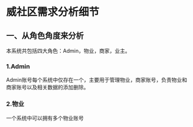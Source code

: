 # 威社区需求分析细节

## 一、从角色角度来分析
本系统共包括四大角色：Admin，物业，商家，业主。  
### 1.Admin  
Admin账号每个系统中仅存在一个，主要用于管理物业，商家账号，负责物业和商家账号以及相关数据的添加删除。
### 2.物业  
一个系统中可以拥有多个物业账号
